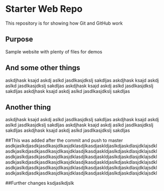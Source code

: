 # Starter Web Repo

This repository is for showing how Git and GitHub work

## Purpose

Sample website with plenty of files for demos


## And some other things
askdjhask ksajd askdj aslkd jasdlkasjdkslj sakdljas
askdjhask ksajd askdj aslkd jasdlkasjdkslj sakdljas
askdjhask ksajd askdj aslkd jasdlkasjdkslj sakdljas
askdjhask ksajd askdj aslkd jasdlkasjdkslj sakdljas

## Another thing
askdjhask ksajd askdj aslkd jasdlkasjdkslj sakdljas
askdjhask ksajd askdj aslkd jasdlkasjdkslj sakdljas
askdjhask ksajd askdj aslkd jasdlkasjdkslj sakdljas
askdjhask ksajd askdj aslkd jasdlkasjdkslj sakdljas


##This was added after the commit and push to master
asdkjaslkdjasdkjasdlkasjdlkasjdklasdjlkasdjaskldjaslkdjaskdlasjdklajsdkl
asdkjaslkdjasdkjasdlkasjdlkasjdklasdjlkasdjaskldjaslkdjaskdlasjdklajsdkl
asdkjaslkdjasdkjasdlkasjdlkasjdklasdjlkasdjaskldjaslkdjaskdlasjdklajsdkl
asdkjaslkdjasdkjasdlkasjdlkasjdklasdjlkasdjaskldjaslkdjaskdlasjdklajsdkl
asdkjaslkdjasdkjasdlkasjdlkasjdklasdjlkasdjaskldjaslkdjaskdlasjdklajsdkl
asdkjaslkdjasdkjasdlkasjdlkasjdklasdjlkasdjaskldjaslkdjaskdlasjdklajsdkl


##Further changes
ksdjaslkdjslk

